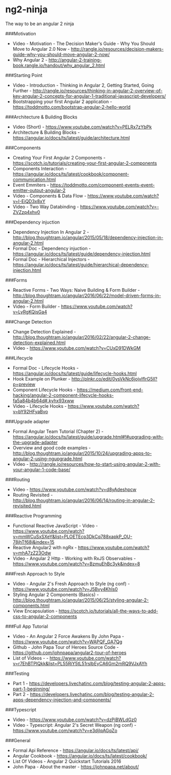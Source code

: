# ng2-ninja
The way to be an angular 2 ninja

###Motivation
* Video - Motivation - The Decision Maker's Guide - Why You Should Move to Angular 2.0 Now -  http://rangle.io/resources/decision-makers-guide-why-you-should-move-angular-2-now/
* Why Angular 2 - http://angular-2-training-book.rangle.io/handout/why_angular_2.html

###Starting Point
* Video - Introduction - Thinking in Angular 2, Getting Started, Going Further - http://rangle.io/resources/thinking-in-angular-2-overview-of-key-angular-2-concepts-for-angular-1-traditional-javascript-developers/
* Bootstrapping your first Angular 2 application - https://toddmotto.com/bootstrap-angular-2-hello-world

###Architecture & Building Blocks
* Video (Short) - https://www.youtube.com/watch?v=PELRx7zYbPk
* Architecture & Building Blocks - https://angular.io/docs/ts/latest/guide/architecture.html

###Components
* Creating Your First Angular 2 Components - https://scotch.io/tutorials/creating-your-first-angular-2-components
* Components Interaction - https://angular.io/docs/ts/latest/cookbook/component-communication.html
* Event Emmiters - https://toddmotto.com/component-events-event-emitter-output-angular-2
* Video - Components & Data Flow - https://www.youtube.com/watch?v=I-EiQD3x8xY
* Video - Two Way Databinding - https://www.youtube.com/watch?v=-ZVZzq4xhv0

###Dependency injuction
* Dependency Injection In Angular 2 - http://blog.thoughtram.io/angular/2015/05/18/dependency-injection-in-angular-2.html
* Formal Doc - Dependency injuction - https://angular.io/docs/ts/latest/guide/dependency-injection.html
* Formal Doc - Hierarchical Injectors - https://angular.io/docs/ts/latest/guide/hierarchical-dependency-injection.html

###Forms
* Reactive Forms - Two Ways: Naive Building & Form Builder - http://blog.thoughtram.io/angular/2016/06/22/model-driven-forms-in-angular-2.html
* Video - Form Builder - https://www.youtube.com/watch?v=LyRgKQjsGa4

###Change Detection
* Change Detection Explained - http://blog.thoughtram.io/angular/2016/02/22/angular-2-change-detection-explained.html
* Video - https://www.youtube.com/watch?v=CUxD91DWkGM

###Lifecycle
* Formal Doc - Lifecycle Hooks - https://angular.io/docs/ts/latest/guide/lifecycle-hooks.html
* Hook Example on Plunker - http://plnkr.co/edit/0ysVkNc6jojvlflrG5ll?p=preview
* Component Lifecycle Hooks - https://medium.com/front-end-hacking/angular-2-component-lifecycle-hooks-fa5a84b4b64d#.kyhx93xww
* Video - Lifecycle Hooks - https://www.youtube.com/watch?v=bY92HFyaBvo

###Upgrade adapter
* Formal Angular Team Tutorial (Chapter 2) - https://angular.io/docs/ts/latest/guide/upgrade.html#!#upgrading-with-the-upgrade-adapter
* Overview and good code examples - http://blog.thoughtram.io/angular/2015/10/24/upgrading-apps-to-angular-2-using-ngupgrade.html
* Video - http://rangle.io/resources/how-to-start-using-angular-2-with-your-angular-1-code-base/

###Routing
* Video - https://www.youtube.com/watch?v=d8yAdeshpcw
* Routing Revisited - http://blog.thoughtram.io/angular/2016/06/14/routing-in-angular-2-revisited.html

###Reactive Programming
* Functional Reactive JavaScript - Video - https://www.youtube.com/watch?v=mmWCuSxSXeY&list=PLOETEcp3DkCq788xapkP_OU-78jhTf68j&index=15
* Reactive Angular2 with ngRx - https://www.youtube.com/watch?v=mhA7zZ23Odw
* Video - Angular 2 Http - Working with RxJS Observables - https://www.youtube.com/watch?v=BzmuEhBc3yk&index=8

###Fresh Approach to Style
* Video - Angular 2's Fresh Approach to Style (ng conf) - https://www.youtube.com/watch?v=J5Bvy4KhIs0
* Styling Angular 2 Components (Basics) - http://blog.thoughtram.io/angular/2015/06/25/styling-angular-2-components.html
* View Encapsulation - https://scotch.io/tutorials/all-the-ways-to-add-css-to-angular-2-components

###Full App Tutorial
* Video - An Angular 2 Force Awakens By John Papa - https://www.youtube.com/watch?v=WAPQF_GA7Qg
* Github - John Papa Tour of Heroes Source Code - https://github.com/johnpapa/angular2-tour-of-heroes
* List of Videos -  - https://www.youtube.com/watch?v=r7EhBTPlQkk&list=PL55RiY5tL51rslbEyCA6Gm2mRQ9VJxAYh

###Testing
* Part 1 - https://developers.livechatinc.com/blog/testing-angular-2-apps-part-1-beginning/
* Part 2 - https://developers.livechatinc.com/blog/testing-angular-2-apps-dependency-injection-and-components/

###Typescript
* Video - https://www.youtube.com/watch?v=dzPjBWLdGz0
* Video - Typescript: Angular 2's Secret Weapon (ng conf) - https://www.youtube.com/watch?v=e3djIqAGqZo

###General
* Formal Api Reference - https://angular.io/docs/ts/latest/api/
* Angular Cookbook - https://angular.io/docs/ts/latest/cookbook/
* List Of Videos - Angular 2 Quickstart Tutorials 2016
* John Papa - About the master - https://johnpapa.net/about/
